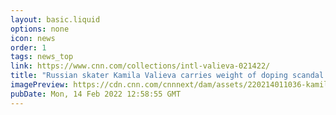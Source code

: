 ```yaml
---
layout: basic.liquid
options: none
icon: news
order: 1
tags: news_top
link: https://www.cnn.com/collections/intl-valieva-021422/
title: "Russian skater Kamila Valieva carries weight of doping scandal onto ice"
imagePreview: https://cdn.cnn.com/cnnnext/dam/assets/220214011036-kamila-valieva-training-02132022-restricted-video-synd-2.jpg
pubDate: Mon, 14 Feb 2022 12:58:55 GMT
---
```

